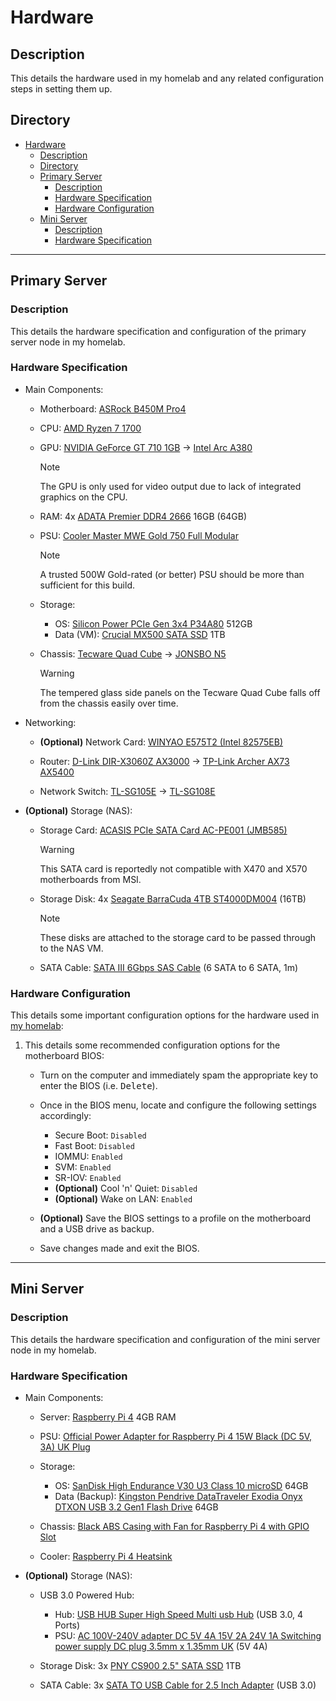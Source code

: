 # Hardware

## Description

This details the hardware used in my homelab and any related configuration steps in setting them up.

## Directory

- [Hardware](#hardware)
  - [Description](#description)
  - [Directory](#directory)
  - [Primary Server](#primary-server)
    - [Description](#description-1)
    - [Hardware Specification](#hardware-specification)
    - [Hardware Configuration](#hardware-configuration)
  - [Mini Server](#mini-server)
    - [Description](#description-2)
    - [Hardware Specification](#hardware-specification-1)

---

## Primary Server

### Description

This details the hardware specification and configuration of the primary server node in my homelab.

### Hardware Specification

- Main Components:

  - Motherboard: [ASRock B450M Pro4](https://www.asrock.com/mb/AMD/B450M%20Pro4/index.asp)

  - CPU: [AMD Ryzen 7 1700](https://www.amd.com/en/support/cpu/amd-ryzen-processors/amd-ryzen-7-desktop-processors/amd-ryzen-7-1700)

  - GPU: [NVIDIA GeForce GT 710 1GB](https://www.techpowerup.com/gpu-specs/geforce-gt-710.c1990) -> [Intel Arc A380](https://www.intel.com/content/www/us/en/products/sku/227959/intel-arc-a380-graphics/specifications.html)

    > [!NOTE]  
    > The GPU is only used for video output due to lack of integrated graphics on the CPU.

  - RAM: 4x [ADATA Premier DDR4 2666](https://www.adata.com/en/specification/483) 16GB (64GB)

  - PSU: [Cooler Master MWE Gold 750 Full Modular](https://www.coolermaster.com/catalog/power-supplies/mwe-series/mwe-gold-750-full-modular)

    > [!NOTE]  
    > A trusted 500W Gold-rated (or better) PSU should be more than sufficient for this build.

  - Storage:

    - OS: [Silicon Power PCIe Gen 3x4 P34A80](https://www.silicon-power.com/web/us/product-P34A80) 512GB
    - Data (VM): [Crucial MX500 SATA SSD](https://www.crucial.com/products/ssd/crucial-mx500-ssd) 1TB

  - Chassis: [Tecware Quad Cube](https://www.tecware.co/quad) -> [JONSBO N5](https://www.jonsbo.com/en/products/N5Black.html)

    > [!WARNING]  
    > The tempered glass side panels on the Tecware Quad Cube falls off from the chassis easily over time.

- Networking:

  - **(Optional)** Network Card: [WINYAO E575T2 (Intel 82575EB)](https://www.winyao.com/a/product_center/network_card__wangka/RJ45/2020/0420/114.html)

  - Router: [D-Link DIR-X3060Z AX3000](https://www.dlink.com.my/product/ax3000-mesh-gigabit-wireless-router) -> [TP-Link Archer AX73 AX5400](https://www.tp-link.com/my/home-networking/wifi-router/archer-ax73)

  - Network Switch: [TL-SG105E](https://www.tp-link.com/my/business-networking/easy-smart-switch/tl-sg105e) -> [TL-SG108E](https://www.tp-link.com/my/business-networking/easy-smart-switch/tl-sg108e/)

- **(Optional)** Storage (NAS):

  - Storage Card: [ACASIS PCIe SATA Card AC-PE001 (JMB585)](https://shopee.com.my/acasisofficialshop.os/10403688152)

    > [!WARNING]  
    > This SATA card is reportedly not compatible with X470 and X570 motherboards from MSI.

  - Storage Disk: 4x [Seagate BarraCuda 4TB ST4000DM004](https://www.seagate.com/as/en/products/hard-drives/barracuda-hard-drive) (16TB)

    > [!NOTE]  
    > These disks are attached to the storage card to be passed through to the NAS VM.

  - SATA Cable: [SATA III 6Gbps SAS Cable](https://shopee.com.my/countless.my/22518192840) (6 SATA to 6 SATA, 1m)

### Hardware Configuration

This details some important configuration options for the hardware used in [my homelab](#primary-server):

1. This details some recommended configuration options for the motherboard BIOS:

   - Turn on the computer and immediately spam the appropriate key to enter the BIOS (i.e. <kbd>Delete</kbd>).

   - Once in the BIOS menu, locate and configure the following settings accordingly:

     - Secure Boot: `Disabled`
     - Fast Boot: `Disabled`
     - IOMMU: `Enabled`
     - SVM: `Enabled`
     - SR-IOV: `Enabled`
     - **(Optional)** Cool 'n' Quiet: `Disabled`
     - **(Optional)** Wake on LAN: `Enabled`

   - **(Optional)** Save the BIOS settings to a profile on the motherboard and a USB drive as backup.

   - Save changes made and exit the BIOS.

---

## Mini Server

### Description

This details the hardware specification and configuration of the mini server node in my homelab.

### Hardware Specification

- Main Components:

  - Server: [Raspberry Pi 4](https://www.raspberrypi.com/products/raspberry-pi-4-model-b) 4GB RAM

  - PSU: [Official Power Adapter for Raspberry Pi 4 15W Black (DC 5V, 3A) UK Plug](https://shopee.com.my/autobotic/8383451404)

  - Storage:

    - OS: [SanDisk High Endurance V30 U3 Class 10 microSD](https://shopee.com.my/all_it.os/2495770926) 64GB
    - Data (Backup): [Kingston Pendrive DataTraveler Exodia Onyx DTXON USB 3.2 Gen1 Flash Drive](https://shopee.com.my/all_it.os/7948053622) 64GB

  - Chassis: [Black ABS Casing with Fan for Raspberry Pi 4 with GPIO Slot](https://shopee.com.my/autobotic/5036358937)

  - Cooler: [Raspberry Pi 4 Heatsink](https://shopee.com.my/autobotic/2734588353)

- **(Optional)** Storage (NAS):

  - USB 3.0 Powered Hub:

    - Hub: [USB HUB Super High Speed Multi usb Hub](https://shopee.com.my/widetalent/7939944334) (USB 3.0, 4 Ports)
    - PSU: [AC 100V-240V adapter DC 5V 4A 15V 2A 24V 1A Switching power supply DC plug 3.5mm x 1.35mm UK](https://shopee.com.my/wuzhihui2019.my/13537804309) (5V 4A)

  - Storage Disk: 3x [PNY CS900 2.5" SATA SSD](https://shopee.com.my/brightstarcomputer/20244351359) 1TB

  - SATA Cable: 3x [SATA TO USB Cable for 2.5 Inch Adapter](https://shopee.com.my/lumpsumstore/5767654064) (USB 3.0)

